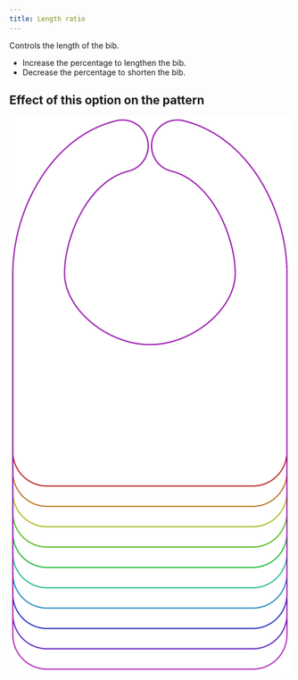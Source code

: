 ```yaml
---
title: Length ratio
---
```


Controls the length of the bib.

- Increase the percentage to lengthen the bib.
- Decrease the percentage to shorten the bib.

## Effect of this option on the pattern

![This image shows the effect of this option by superimposing several variants that have a different value for this option](bob_lengthratio_sample.svg "Effect of this option on the pattern")
